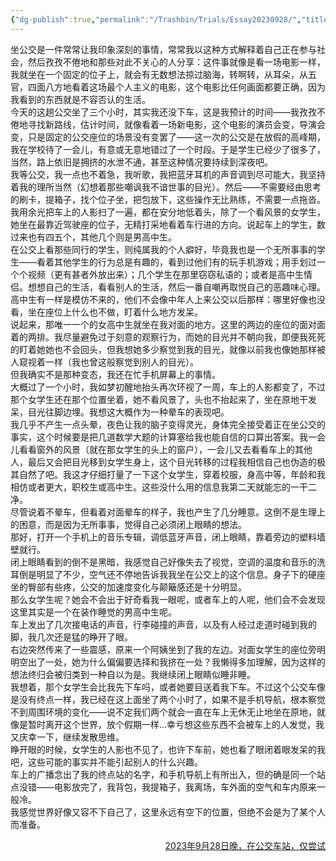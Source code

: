 ```yaml
---
{"dg-publish":true,"permalink":"/Trashbin/Trials/Essay20230928/","title":"230928","tags":["fiction"],"created":"","updated":""}
---
```


坐公交是一件常常让我印象深刻的事情，常常我以这种方式解释着自己正在参与社会，然后孜孜不倦地和那些对此不关心的人分享：这件事就像是看一场电影一样，我就坐在一个固定的位子上，就会有无数想法掠过脑海，转啊转，从耳朵，从五官，四面八方地看着这场最个人主义的电影，这个电影比任何画面都要正确，因为我看到的东西就是不容否认的生活。  
今天的这趟公交坐了三个小时，其实我还没下车，这是我预计的时间——我孜孜不倦地寻找新路线，估计时间，就像看着一场新电影，这个电影的演员会变，导演会变，只是固定的公交座位的场景没有变罢了——这一次的公交是在放假的高峰期，我在学校待了一会儿，有意或无意地错过了一个时段。于是学生已经少了很多了，当然，路上依旧是拥挤的水泄不通，甚至这种情况要持续到深夜吧。  
我等公交，我一点也不着急，我听歌，我把蓝牙耳机的声音调到尽可能大，我坚持着我的理所当然（幻想着那些嘲讽我不谙世事的目光）。然后——不需要经由思考的刷卡，提箱子，找个位子坐，把包放下，这些操作无比熟练，不需要一点拖沓。  
我用余光把车上的人影扫了一遍，都在安分地低着头，除了一个看风景的女学生，她坐在最靠近驾驶座的位子，无精打采地看着车行进的方向。说起车上的学生，数过来也有四五个，其他几个则是男高中生。  
在公交上看那些同行的学生，则纯属我的个人癖好，毕竟我也是一个无所事事的学生——看着其他学生的行为总是有趣的，看到过他们有的玩手机游戏；用手划过一个个视频（更有甚者外放出来）；几个学生在那里窃窃私语的；或者是高中生情侣。想想自己的生活，看看别人的生活，然后一番自嘲再取悦自己的恶趣味心理。高中生有一样是模仿不来的，他们不会像中年人上来公交以后那样：哪里好像也没看，坐在座位上什么也不做，盯着什么地方发呆。  
说起来，那唯一一个的女高中生就坐在我对面的地方。这里的两边的座位的面对面着的两排。我尽量避免过于刻意的观察行为，而她的目光并不朝向我，即便我死死的盯着她她也不会回头，但我想她多少察觉到我的目光，就像以前我也像她那样被人窥视着一样（我也曾这般察觉到别人的目光）。  
但我确实不是那种变态，我还在忙手机屏幕上的事情。  
大概过了一个小时，我如梦初醒地抬头再次环视了一周，车上的人影都变了，不过那个女学生还在那个位置坐着，她不看风景了，头也不抬起来了，坐在原地干发呆，目光往脚边埋。我想这大概作为一种晕车的表现吧。  
我几乎不产生一点头晕，夜色让我的脑子变得灵光，身体完全接受着正在坐公交的事实，这个时候要是把几道数学大题的计算塞给我也能自信的口算出答案。我一会儿看看窗外的风景（就在那女学生的头上的窗户），一会儿又去看看车上的其他人，最后又会把目光移到女学生身上，这个目光转移的过程我相信自己也伪造的极其自然了吧。我这才仔细打量了一下这个女学生，穿着校服，身高中等，年龄和我相仿或者更大，职校生或高中生。这些没什么用的信息我第二天就能忘的一干二净。  
尽管说着不晕车，但看着对面晕车的样子，我也产生了几分睡意。这倒不是生理上的困意，而是因为无所事事，觉得自己必须闭上眼睛的想法。  
那好，打开一个手机上的音乐专辑，调低蓝牙声音，闭上眼睛，靠着旁边的塑料墙壁就行。  
闭上眼睛看到的倒不是黑暗，我感觉自己好像失去了视觉，空调的温度和音乐的洗耳倒是明显了不少，空气还不停地告诉我我坐在公交上的这个信息。身子下的硬座坐的臀部有些疼，公交的加速度变化与颠簸感还是十分明显。  
那么女学生呢？她会不会出于好奇看我一眼呢，或者车上的人呢，他们会不会发现这里其实是一个在装作睡觉的男高中生呢。  
车上发出了几次接电话的声音，行李碰撞的声音，以及有人经过走道时碰到我的脚，我几次还是猛的睁开了眼。  
右边突然传来了一些震感，原来一个阿姨坐到了我的左边。对面女学生的座位旁明明空出了一处，她为什么偏偏要选择和我挤在一处？我懒得多加理解，因为这样的想法终归会被归类到一种自以为是。我继续闭上眼睛似睡非睡。  
我想着，那个女学生会比我先下车吗，或者她要目送着我下车。不过这个公交车像是没有终点一样，我已经在这上面坐了两个小时了，如果不是手机导航，根本察觉不到周围环境的变化——说不定我们两个就会一直在车上无休无止地坐在原地，就像是暂时离开这个世界，放个假期一样…幸亏想这些东西不会被车上的人发觉，我又庆幸一下，继续发散思维。  
睁开眼的时候，女学生的人影也不见了，也许下车前，她也看了眼闭着眼发呆的我吧，这些可能的事实并不能引起别人的什么兴趣。  
车上的广播念出了我的终点站的名字，和手机导航上有所出入，但的确是同一个站点没错——电影放完了，我背包，我提箱子，我离场，车外面的空气和车内原来一般冷。  
我感觉世界好像又容不下自己了，这里永远有空下的位置，但绝不会是为了某个人而准备。

<p align="right"><u>2023年9月28日晚，在公交车站，仅尝试</u></p>